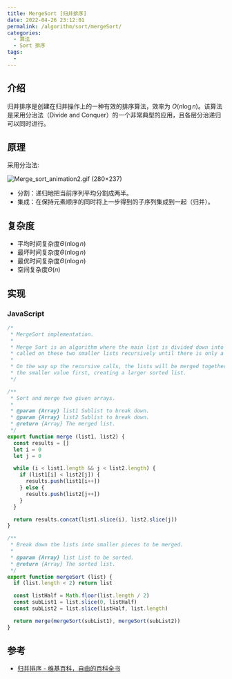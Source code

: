 ```yaml
---
title: MergeSort [归并排序]
date: 2022-04-26 23:12:01
permalink: /algorithm/sort/mergeSort/
categories:
  - 算法
  - Sort 排序
tags:
  - 
---
```


## 介绍

归并排序是创建在归并操作上的一种有效的排序算法，效率为 ${\displaystyle O(n\log n)}$。该算法是采用分治法（Divide and Conquer）的一个非常典型的应用，且各层分治递归可以同时进行。

## 原理

采用分治法:

![Merge_sort_animation2.gif (280×237)](https://upload.wikimedia.org/wikipedia/commons/c/c5/Merge_sort_animation2.gif)

- 分割：递归地把当前序列平均分割成两半。
- 集成：在保持元素顺序的同时将上一步得到的子序列集成到一起（归并）。

## 复杂度

- 平均时间复杂度$\Theta (n\log n)$
- 最坏时间复杂度$\Theta (n\log n)$
- 最优时间复杂度$\Theta (n\log n)$
- 空间复杂度$\Theta(n)$

## 实现

### JavaScript

```js
/*
 * MergeSort implementation.
 *
 * Merge Sort is an algorithm where the main list is divided down into two half sized lists, which then have merge sort
 * called on these two smaller lists recursively until there is only a sorted list of one.
 *
 * On the way up the recursive calls, the lists will be merged together inserting
 * the smaller value first, creating a larger sorted list.
 */

/**
 * Sort and merge two given arrays.
 *
 * @param {Array} list1 Sublist to break down.
 * @param {Array} list2 Sublist to break down.
 * @return {Array} The merged list.
 */
export function merge (list1, list2) {
  const results = []
  let i = 0
  let j = 0

  while (i < list1.length && j < list2.length) {
    if (list1[i] < list2[j]) {
      results.push(list1[i++])
    } else {
      results.push(list2[j++])
    }
  }

  return results.concat(list1.slice(i), list2.slice(j))
}

/**
 * Break down the lists into smaller pieces to be merged.
 *
 * @param {Array} list List to be sorted.
 * @return {Array} The sorted list.
 */
export function mergeSort (list) {
  if (list.length < 2) return list

  const listHalf = Math.floor(list.length / 2)
  const subList1 = list.slice(0, listHalf)
  const subList2 = list.slice(listHalf, list.length)

  return merge(mergeSort(subList1), mergeSort(subList2))
}
```

## 参考

- [归并排序 - 维基百科，自由的百科全书](https://zh.wikipedia.org/wiki/%E5%BD%92%E5%B9%B6%E6%8E%92%E5%BA%8F)